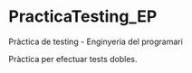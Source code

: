 # PracticaTesting_EP
Pràctica de testing - Enginyeria del programari

Pràctica per efectuar tests dobles.
